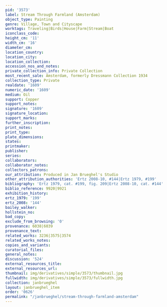 ```yaml
---
pid: '3573'
label: Stream Through Farmland (Amsterdam)
object_type: Painting
genre: Village, Town and Cityscape
worktags: Traveling|Birds|House|Farm|Stream|Boat
iconclass_code:
height_cm: '11'
width_cm: '16'
diameter_cm:
location_country:
location_city:
location_collection:
accession_nos_and_notes:
private_collection_info: Private Collection
most_recent_sale: Amsterdam, formerly Dressmann Collection 1934
collection_type: Private
realdate: '1609'
numeric_date: '1609'
medium: Oil
support: Copper
support_notes:
signature: '1609'
signature_location:
support_marks:
further_inscription:
print_notes:
print_type:
plate_dimensions:
states:
printmaker:
publisher:
series:
collaborators:
collaborator_notes:
collectors_patrons:
our_attribution: Produced in Jan Brueghel's Studio
other_attribution_authorities: 'Ertz 2008-10, #144|Ertz 1979, #199'
bibliography: 'Ertz 1979, cat. #199, fig. 209|Ertz 2008-10, cat. #144'
biblio_reference: 9920|9921
exhibition_history:
ertz_1979: '199'
ertz_2008: '144'
bailey_walker:
hollstein_no:
bad_copy:
exclude_from_browsing: '0'
provenance: 6038|6039
provenance_text:
related_works: 3236|3575|3574
related_works_notes:
copies_and_variants:
curatorial_files:
general_notes:
discussion: '524'
external_resources_title:
external_resources_url:
thumbnail: img/derivatives/simple/3573/thumbnail.jpg
fullwidth: img/derivatives/simple/3573/fullwidth.jpg
collection: janbrueghel
layout: janbrueghel_item
order: '0626'
permalink: "/janbrueghel/stream-through-farmland-amsterdam"
---
```

